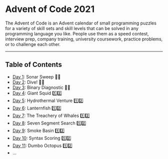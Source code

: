 # Advent of Code 2021

 The Advent of Code is an Advent calendar of small programming puzzles for a variety of skill sets and skill levels that can be solved in any programming language you like. People use them as a speed contest, interview prep, company training, university coursework, practice problems, or to challenge each other.

---

## Table of Contents

 - [Day 1](https://adventofcode.com/2021/day/1): Sonar Sweep  🌟🌟
 - [Day 2](https://adventofcode.com/2021/day/2): Dive!  🌟🌟
 - [Day 3](https://adventofcode.com/2021/day/3): Binary Diagnostic  🌟🌟
 - [Day 4](https://adventofcode.com/2021/day/4): Giant Squid  1️⃣2️⃣
 - [Day 5](https://adventofcode.com/2021/day/5): Hydrothermal Venture  1️⃣2️⃣
 - [Day 6](https://adventofcode.com/2021/day/6): Lanternfish  1️⃣2️⃣
 - [Day 7](https://adventofcode.com/2021/day/7): The Treachery of Whales  1️⃣2️⃣
 - [Day 8](https://adventofcode.com/2021/day/8): Seven Segment Search  1️⃣2️⃣
 - [Day 9](https://adventofcode.com/2021/day/9): Smoke Basin  1️⃣2️⃣
 - [Day 10](https://adventofcode.com/2021/day/10): Syntax Scoring  1️⃣2️⃣
 - [Day 11](https://adventofcode.com/2021/day/11): Dumbo Octopus  1️⃣2️⃣
 - ...

<!-- 1️⃣ -->
<!-- 2️⃣ -->
<!-- 🌟 -->
<!-- ⭐ -->
